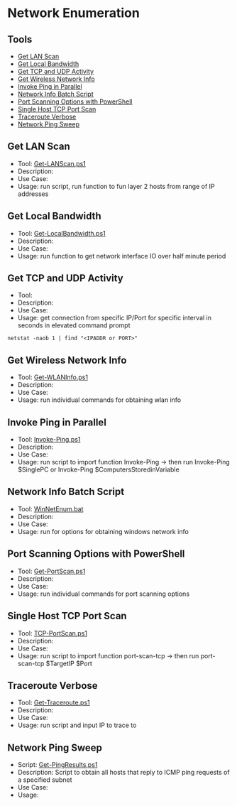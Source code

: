 # Network Enumeration

## Tools
- [Get LAN Scan](#get-lan-scan)
- [Get Local Bandwidth](#get-local-bandwidth)
- [Get TCP and UDP Activity](#get-tcp-and-udp-activity)
- [Get Wireless Network Info](#get-wireless-network-info)
- [Invoke Ping in Parallel](#invoke-ping-in-parallel)
- [Network Info Batch Script](#network-info-batch-script)
- [Port Scanning Options with PowerShell](#port-scanning-options-with-powershell)
- [Single Host TCP Port Scan](#single-host-tcp-port-scan)
- [Traceroute Verbose](#traceroute-verbose)
- [Network Ping Sweep](#network-ping-sweep)

## Get LAN Scan
- Tool: [Get-LANScan.ps1](/tools/network/Get-LANScan.ps1)
- Description: 
- Use Case: 
- Usage: run script, run function to fun layer 2 hosts from range of IP addresses

## Get Local Bandwidth
- Tool: [Get-LocalBandwidth.ps1](/tools/network/Get-LocalBandwidth.ps1)
- Description: 
- Use Case: 
- Usage: run function to get network interface IO over half minute period

## Get TCP and UDP Activity
- Tool: 
- Description: 
- Use Case: 
- Usage: get connection from specific IP/Port for specific interval in seconds in elevated command prompt
```
netstat -naob 1 | find "<IPADDR or PORT>"
```

## Get Wireless Network Info
- Tool: [Get-WLANInfo.ps1](/tools/network/Get-WLANInfo.ps1)
- Description: 
- Use Case: 
- Usage: run individual commands for obtaining wlan info

## Invoke Ping in Parallel
- Tool: [Invoke-Ping.ps1](/tools/network/Invoke-Ping.ps1)
- Description: 
- Use Case: 
- Usage: run script to import function Invoke-Ping -> then run Invoke-Ping $SinglePC or Invoke-Ping $ComputersStoredinVariable

## Network Info Batch Script
- Tool: [WinNetEnum.bat](/tools/network/WinNetEnum.bat)
- Description: 
- Use Case: 
- Usage: run for options for obtaining windows network info

## Port Scanning Options with PowerShell
- Tool: [Get-PortScan.ps1](/tools/network/Get-PortScan.ps1)
- Description: 
- Use Case: 
- Usage: run individual commands for port scanning options

## Single Host TCP Port Scan
- Tool: [TCP-PortScan.ps1](/tools/network/TCP-PortScan.ps1) 
- Description: 
- Use Case: 
- Usage: run script to import function port-scan-tcp -> then run port-scan-tcp $TargetIP $Port

## Traceroute Verbose
- Tool: [Get-Traceroute.ps1](/tools/network/Get-Traceroute.ps1)
- Description: 
- Use Case: 
- Usage: run script and input IP to trace to

## Network Ping Sweep
- Script: [Get-PingResults.ps1](/tools/domain/Get-PingResults.ps1)
- Description: Script to obtain all hosts that reply to ICMP ping requests of a specified subnet
- Use Case:
- Usage: 



